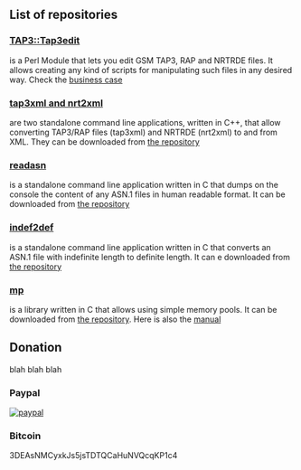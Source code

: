 ## List of repositories

### [TAP3::Tap3edit](https://github.com/tap3edit/TAP3-Tap3edit)

is a Perl Module that lets you edit GSM TAP3, RAP and NRTRDE files. It allows creating any kind of scripts for manipulating such files in any desired way. Check the [business case](TAP3-Tap3edit.html)

### [tap3xml and nrt2xml](https://github.com/tap3edit/tap3xml)

are two standalone command line applications, written in C++, that allow converting TAP3/RAP files (tap3xml) and NRTRDE (nrt2xml) to and from XML. They can be downloaded from [the repository](https://github.com/tap3edit/tap3xml)

### [readasn](https://github.com/tap3edit/readasn)

is a standalone command line application written in C that dumps on the console the content of any ASN.1 files in human readable format. It can be downloaded from [the repository](https://github.com/tap3edit/readasn)

### [indef2def](https://github.com/tap3edit/indef2def)

is a standalone command line application written in C that converts an ASN.1 file with indefinite length to definite length. It can e downloaded from [the repository](https://github.com/tap3edit/indef2def)

### [mp](https://tap3edit.github.io/mp/MANUAL.html)

is a library written in C that allows using simple memory pools. It can be downloaded from [the repository](https://github.com/tap3edit/mp). Here is also the [manual](https://tap3edit.github.io/mp/MANUAL.html)

## Donation

blah blah blah

### Paypal
[![paypal](https://www.paypal.com/en_US/i/btn/btn_donateCC_LG.gif)](https://www.paypal.com/cgi-bin/webscr?cmd=_s-xclick&hosted_button_id=Q85DQR4V8LNAN)

### Bitcoin
3DEAsNMCyxkJs5jsTDTQCaHuNVQcqKP1c4
